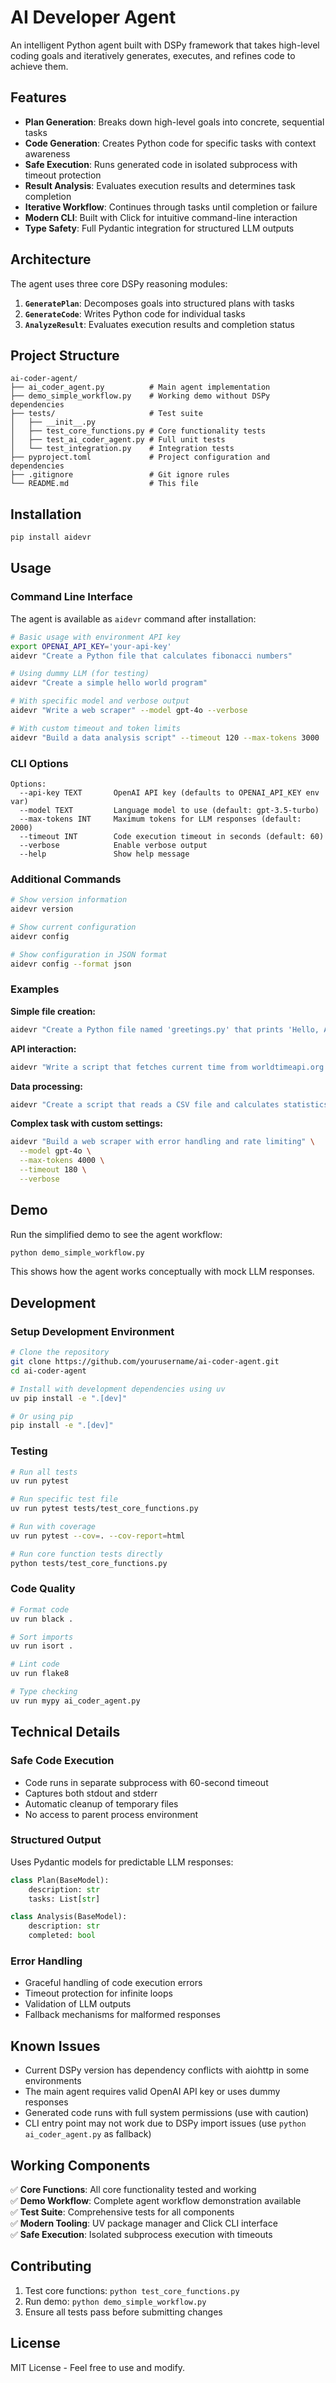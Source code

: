 # AI Developer Agent

An intelligent Python agent built with DSPy framework that takes high-level coding goals and iteratively generates, executes, and refines code to achieve them.

## Features

- **Plan Generation**: Breaks down high-level goals into concrete, sequential tasks
- **Code Generation**: Creates Python code for specific tasks with context awareness
- **Safe Execution**: Runs generated code in isolated subprocess with timeout protection
- **Result Analysis**: Evaluates execution results and determines task completion
- **Iterative Workflow**: Continues through tasks until completion or failure
- **Modern CLI**: Built with Click for intuitive command-line interaction
- **Type Safety**: Full Pydantic integration for structured LLM outputs

## Architecture

The agent uses three core DSPy reasoning modules:

1. **`GeneratePlan`**: Decomposes goals into structured plans with tasks
2. **`GenerateCode`**: Writes Python code for individual tasks
3. **`AnalyzeResult`**: Evaluates execution results and completion status

## Project Structure

```
ai-coder-agent/
├── ai_coder_agent.py          # Main agent implementation
├── demo_simple_workflow.py    # Working demo without DSPy dependencies
├── tests/                     # Test suite
│   ├── __init__.py
│   ├── test_core_functions.py # Core functionality tests
│   ├── test_ai_coder_agent.py # Full unit tests
│   └── test_integration.py    # Integration tests
├── pyproject.toml             # Project configuration and dependencies
├── .gitignore                 # Git ignore rules
└── README.md                  # This file
```

## Installation

```bash
pip install aidevr
```

## Usage

### Command Line Interface

The agent is available as `aidevr` command after installation:

```bash
# Basic usage with environment API key
export OPENAI_API_KEY='your-api-key'
aidevr "Create a Python file that calculates fibonacci numbers"

# Using dummy LLM (for testing)
aidevr "Create a simple hello world program"

# With specific model and verbose output
aidevr "Write a web scraper" --model gpt-4o --verbose

# With custom timeout and token limits
aidevr "Build a data analysis script" --timeout 120 --max-tokens 3000
```

### CLI Options

```
Options:
  --api-key TEXT       OpenAI API key (defaults to OPENAI_API_KEY env var)
  --model TEXT         Language model to use (default: gpt-3.5-turbo)
  --max-tokens INT     Maximum tokens for LLM responses (default: 2000)
  --timeout INT        Code execution timeout in seconds (default: 60)
  --verbose            Enable verbose output
  --help               Show help message
```

### Additional Commands

```bash
# Show version information
aidevr version

# Show current configuration
aidevr config

# Show configuration in JSON format
aidevr config --format json
```

### Examples

**Simple file creation:**
```bash
aidevr "Create a Python file named 'greetings.py' that prints 'Hello, Agent!'"
```

**API interaction:**
```bash
aidevr "Write a script that fetches current time from worldtimeapi.org and saves it to 'time.txt'" --verbose
```

**Data processing:**
```bash
aidevr "Create a script that reads a CSV file and calculates statistics" --model gpt-4o
```

**Complex task with custom settings:**
```bash
aidevr "Build a web scraper with error handling and rate limiting" \
  --model gpt-4o \
  --max-tokens 4000 \
  --timeout 180 \
  --verbose
```

## Demo

Run the simplified demo to see the agent workflow:

```bash
python demo_simple_workflow.py
```

This shows how the agent works conceptually with mock LLM responses.

## Development

### Setup Development Environment

```bash
# Clone the repository
git clone https://github.com/yourusername/ai-coder-agent.git
cd ai-coder-agent

# Install with development dependencies using uv
uv pip install -e ".[dev]"

# Or using pip
pip install -e ".[dev]"
```

### Testing

```bash
# Run all tests
uv run pytest

# Run specific test file
uv run pytest tests/test_core_functions.py

# Run with coverage
uv run pytest --cov=. --cov-report=html

# Run core function tests directly
python tests/test_core_functions.py
```

### Code Quality

```bash
# Format code
uv run black .

# Sort imports
uv run isort .

# Lint code
uv run flake8

# Type checking
uv run mypy ai_coder_agent.py
```

## Technical Details

### Safe Code Execution

- Code runs in separate subprocess with 60-second timeout
- Captures both stdout and stderr
- Automatic cleanup of temporary files
- No access to parent process environment

### Structured Output

Uses Pydantic models for predictable LLM responses:

```python
class Plan(BaseModel):
    description: str
    tasks: List[str]

class Analysis(BaseModel):
    description: str
    completed: bool
```

### Error Handling

- Graceful handling of code execution errors
- Timeout protection for infinite loops
- Validation of LLM outputs
- Fallback mechanisms for malformed responses

## Known Issues

- Current DSPy version has dependency conflicts with aiohttp in some environments
- The main agent requires valid OpenAI API key or uses dummy responses
- Generated code runs with full system permissions (use with caution)
- CLI entry point may not work due to DSPy import issues (use `python ai_coder_agent.py` as fallback)

## Working Components

✅ **Core Functions**: All core functionality tested and working  
✅ **Demo Workflow**: Complete agent workflow demonstration available  
✅ **Test Suite**: Comprehensive tests for all components  
✅ **Modern Tooling**: UV package manager and Click CLI interface  
✅ **Safe Execution**: Isolated subprocess execution with timeouts

## Contributing

1. Test core functions: `python test_core_functions.py`
2. Run demo: `python demo_simple_workflow.py`
3. Ensure all tests pass before submitting changes

## License

MIT License - Feel free to use and modify.
